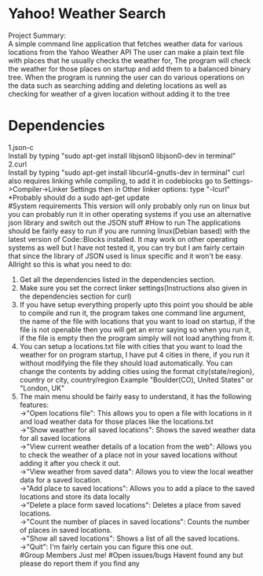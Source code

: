 # Yahoo! Weather Search
Project Summary:  
A simple command line application that fetches weather data for various locations from the Yahoo Weather API
The user can make a plain text file with places that he usually checks the weather for, The program will check the weather for those places on startup and add them to a balanced binary tree.
When the program is running the user can do various operations on the data such as searching adding and deleting locations as well as checking for weather of a given location without adding it to the tree
# Dependencies
1.json-c  
Install by typing "sudo apt-get install libjson0 libjson0-dev in terminal"  
2.curl  
Install by typing "sudo apt-get install libcurl4-gnutls-dev in terminal"
curl also requires linking while compiling, to add it in codeblocks go to Settings->Compiler->Linker Settings then in Other linker options: type "-lcurl"
*Probably should do a sudo apt-get update  
#System requirements
This version will only probably only run on linux but you can probably run it in other operating systems if you use an alternative json library and switch out the JSON stuff
#How to run
The applications should be fairly easy to run if you are running linux(Debian based) with the latest version of Code::Blocks installed. It may work on other operating systems as well but I have not tested it, you can try but I am fairly certain that since the library of JSON used is linux specific and it won't be easy.  
Allright so this is what you need to do:  
1. Get all the dependencies listed in the dependencies section.  
2. Make sure you set the correct linker settings(Instructions also given in the dependencies section for curl)  
3. If you have setup everything properly upto this point you should be able to compile and run it, the program takes one command line argument, the name of the file with locations that you want to load on startup, if the file is not openable then you will get an error saying so when you run it, if the file is empty then the program simply will not load anything from it.      
4. You can setup a locations.txt file with cities that you want to load the weather for on program startup, I have put 4 cities in there, if you run it without modifying the file they should load automatically. You can change the contents by adding cities using the format city(state/region), country or city, country/region Example "Boulder(CO), United States" or "London, UK"  
5. The main menu should be fairly easy to understand, it has the following features:  
    ->"Open locations file": This allows you to open a file with locations in it and load weather data for those places like the locations.txt  
    ->"Show weather for all saved locations": Shows the saved weather data for all saved locations  
    ->"View current weather details of a location from the web": Allows you to check the weather of a place not in your saved locations without adding it after you check it out.  
    ->"View weather from saved data": Allows you to view the local weather data for a saved location.  
    ->"Add place to saved locations": Allows you to add a place to the saved locations and store its data locally  
    ->"Delete a place form saved locations": Deletes a place from saved locations.  
    ->"Count the number of places in saved locations": Counts the number of places in saved locations.  
    ->"Show all saved locations": Shows a list of all the saved locations.  
    ->"Quit": I'm fairly certain you can figure this one out.  
#Group Members
Just me!
#Open issues/bugs
Havent found any but please do report them if you find any

